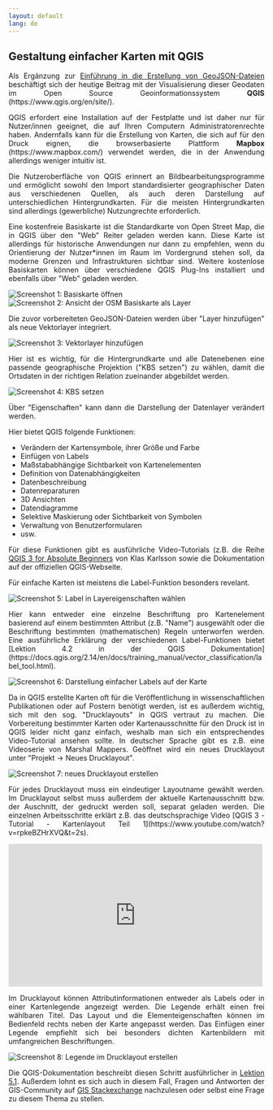 ```yaml
---
layout: default
lang: de
---
```


<h2>Gestaltung einfacher Karten mit QGIS</h2>

<p align="justify">Als Ergänzung zur <a href="https://monikabarget.github.io/GeoHumTutorials/Tutorial1_GeoJSON">Einführung in die Erstellung von GeoJSON-Dateien</a> beschäftigt sich der heutige Beitrag mit der Visualisierung dieser Geodaten im Open Source Geoinformationssystem <strong>QGIS</strong> (https://www.qgis.org/en/site/).</p>

<p align="justify">QGIS erfordert eine Installation auf der Festplatte und ist daher nur für Nutzer/innen geeignet, die auf Ihren Computern Administratorenrechte haben. Andernfalls kann für die Erstellung von Karten, die sich auf für den Druck eignen, die browserbasierte Plattform <strong>Mapbox</strong> (https://www.mapbox.com/) verwendet werden, die in der Anwendung allerdings weniger intuitiv ist.</p>

<p align="justify">Die Nutzeroberfläche von QGIS erinnert an Bildbearbeitungsprogramme und ermöglicht sowohl den Import standardisierter geographischer Daten aus verschiedenen Quellen, als auch deren Darstellung auf unterschiedlichen Hintergrundkarten. Für die meisten Hintergrundkarten sind allerdings (gewerbliche) Nutzungrechte erforderlich.</p>

<p align="justify">Eine kostenfreie Basiskarte ist die Standardkarte von Open Street Map, die in QGIS über den "Web" Reiter geladen werden kann. Diese Karte ist allerdings für historische Anwendungen nur dann zu empfehlen, wenn du Orientierung der Nutzer*innen im Raum im Vordergrund stehen soll, da moderne Grenzen und Infrastrukturen sichtbar sind. Weitere kostenlose Basiskarten können über verschiedene QGIS Plug-Ins installiert und ebenfalls über "Web" geladen werden.</p>

<img alt="Screenshot 1: Basiskarte öffnen" src="./QGIS_Screenshot1_OSM Basiskarte öffnen.png">

<img alt="Screenshot 2: Ansicht der OSM Basiskarte als Layer" src="./QGIS_Screenshot2_OSM Basiskarte.png">

<p align="justify">Die zuvor vorbereiteten GeoJSON-Dateien werden über "Layer hinzufügen" als neue Vektorlayer integriert.</p>

<img alt="Screenshot 3: Vektorlayer hinzufügen" src="./QGIS_Screenshot3_Vektorlayer.png">

<p align="justify">Hier ist es wichtig, für die Hintergrundkarte und alle Datenebenen eine passende geographische Projektion ("KBS setzen") zu wählen, damit die Ortsdaten in der richtigen Relation zueinander abgebildet werden.</p>

<img alt="Screenshot 4: KBS setzen" src="./QGIS_Screenshot4_KBS setzen.png">

<p align="justify">Über "Eigenschaften" kann dann die Darstellung der Datenlayer verändert werden.</p>

<p>Hier bietet QGIS folgende Funktionen:</p>

<ul>
    <li>Verändern der Kartensymbole, ihrer Größe und Farbe</li>
    <li>Einfügen von Labels</li>
    <li>Maßstababhängige Sichtbarkeit von Kartenelementen</li>
    <li>Definition von Datenabhängigkeiten</li>
    <li>Datenbeschreibung</li>
    <li>Datenreparaturen</li>
    <li>3D Ansichten</li>
    <li>Datendiagramme</li>
    <li>Selektive Maskierung oder Sichtbarkeit von Symbolen</li>
    <li>Verwaltung von Benutzerformularen</li>
    <li>usw.</li>
</ul>

<p align="justify">Für diese Funktionen gibt es ausführliche Video-Tutorials (z.B. die Reihe <a href="https://www.youtube.com/watch?v=kCnNWyl9qSE">QGIS 3 for Absolute Beginners</a> von Klas Karlsson sowie die Dokumentation auf der offiziellen QGIS-Webseite.</p>

<p align="justify">Für einfache Karten ist meistens die Label-Funktion besonders revelant.</p>

<img alt="Screenshot 5: Label in Layereigenschaften wählen" src="./QGIS_Screenshot5_Layereigenschaften_Label.png">


<p align="justify">Hier kann entweder eine einzelne Beschriftung pro Kartenelement basierend auf einem bestimmten Attribut (z.B. "Name") ausgewählt oder die Beschriftung bestimmten (mathematischen) Regeln unterworfen werden. Eine ausführliche Erklärung der verschiedenen Label-Funktionen bietet [Lektion 4.2 in der QGIS Dokumentation](https://docs.qgis.org/2.14/en/docs/training_manual/vector_classification/label_tool.html).</p>

<img alt="Screenshot 6: Darstellung einfacher Labels auf der Karte" src="./QGIS_Screenshot6_added labels.png">


<p align="justify">Da in QGIS erstellte Karten oft für die Veröffentlichung in wissenschaftlichen Publikationen oder auf Postern benötigt werden, ist es außerdem wichtig, sich mit den sog. "Drucklayouts" in QGIS vertraut zu machen. Die Vorbereitung bestimmter Karten oder Kartenausschnitte für den Druck ist in QGIS leider nicht ganz einfach, weshalb man sich ein entsprechendes Video-Tutorial ansehen sollte. In deutscher Sprache gibt es z.B. eine Videoserie von Marshal Mappers. Geöffnet wird ein neues Drucklayout unter "Projekt -> Neues Drucklayout".</p>

<img alt="Screenshot 7: neues Drucklayout erstellen" src="./QGIS_Screenshot7_open print layout.png">


<p align="justify">Für jedes Drucklayout muss ein eindeutiger Layoutname gewählt werden. Im Drucklayout selbst muss außerdem der aktuelle Kartenausschnitt bzw. der Auschnitt, der gedruckt werden soll, separat geladen werden. Die einzelnen Arbeitsschritte erklärt z.B. das deutschsprachige Video [QGIS 3 - Tutorial - Kartenlayout Teil 1](https://www.youtube.com/watch?v=rpkeBZHrXVQ&t=2s).</p>

<iframe width="500" height="281" src="https://www.youtube.com/embed/rpkeBZHrXVQ" frameborder="0" allow="accelerometer; autoplay; encrypted-media; gyroscope; picture-in-picture" allowfullscreen></iframe>


<p align="justify">Im Drucklayout können Attributinformationen entweder als Labels oder in einer Kartenlegende angezeigt werden. Die Legende erhält einen frei wählbaren Titel. Das Layout und die Elementeigenschaften können im Bedienfeld rechts neben der Karte angepasst werden. Das Einfügen einer Legende empfiehlt sich bei besonders dichten Kartenbildern mit umfangreichen Beschriftungen.</p>

<img alt="Screenshot 8: Legende im Drucklayout erstellen" src="./QGIS_Screenshot8_Legende.png">

<p align="justify">Die QGIS-Dokumentation beschreibt diesen Schritt ausführlicher in <a href="https://docs.qgis.org/3.4/en/docs/training_manual/map_composer/map_composer.html">Lektion 5.1</a>. Außerdem lohnt es sich auch in diesem Fall, Fragen und Antworten der GIS-Community auf <a href="https://gis.stackexchange.com/">GIS Stackexchange</a> nachzulesen oder selbst eine Frage zu diesem Thema zu stellen.</p>
